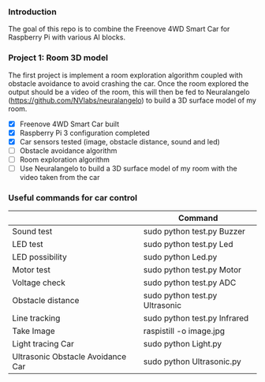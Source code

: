 ### Introduction
The goal of this repo is to combine the Freenove 4WD Smart Car for Raspberry Pi with various AI blocks.  

### Project 1: Room 3D model
The first project is implement a room exploration algorithm coupled with obstacle avoidance to avoid crashing the car. Once the room explored the output should be a video of the room, this will then be fed to Neuralangelo (https://github.com/NVlabs/neuralangelo) to build a 3D surface model of my room.

- [x] Freenove 4WD Smart Car built
- [x] Raspberry Pi 3 configuration completed
- [x] Car sensors tested (image, obstacle distance, sound and led)
- [ ] Obstacle avoidance algorithm
- [ ] Room exploration algorithm
- [ ] Use Neuralangelo to build a 3D surface model of my room with the video taken from the car

### Useful commands for car control

|   | Command  |
|---|---|
| Sound test  | sudo python test.py Buzzer   |
| LED test | sudo python test.py Led |
| LED possibility | sudo python Led.py |
| Motor test  | sudo python test.py Motor  |
| Voltage check | sudo python test.py ADC  |
| Obstacle distance | sudo python test.py Ultrasonic  |
| Line tracking | sudo python test.py Infrared  |
| Take Image | raspistill -o image.jpg  |
| Light tracing Car | sudo python Light.py  |
| Ultrasonic Obstacle Avoidance Car | sudo python Ultrasonic.py  |
